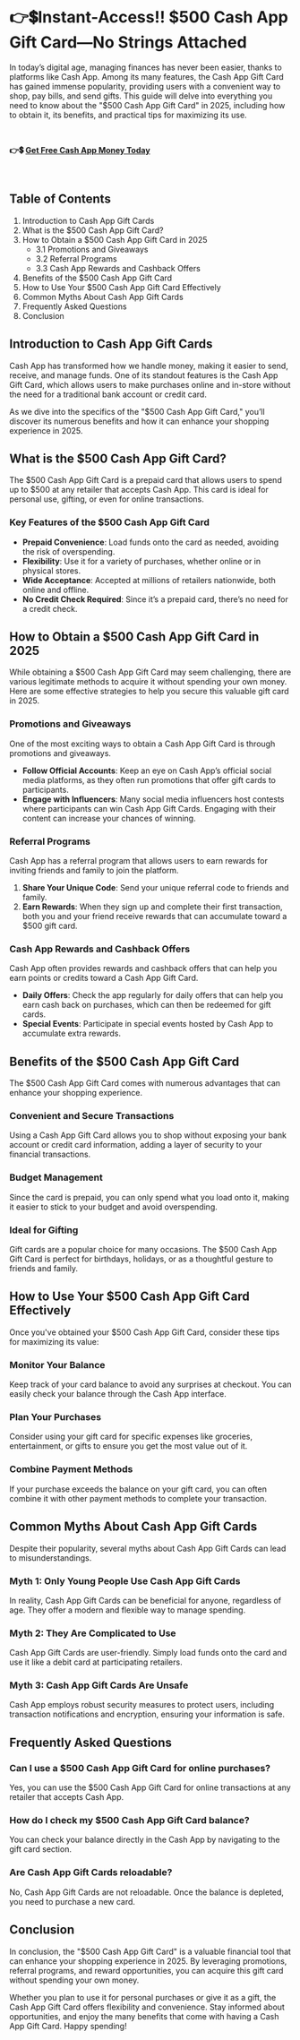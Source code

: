 # 👉💲Instant-Access!! $500 Cash App Gift Card—No Strings Attached
In today’s digital age, managing finances has never been easier, thanks to platforms like Cash App. Among its many features, the Cash App Gift Card has gained immense popularity, providing users with a convenient way to shop, pay bills, and send gifts. This guide will delve into everything you need to know about the "$500 Cash App Gift Card" in 2025, including how to obtain it, its benefits, and practical tips for maximizing its use.

&nbsp;

<strong><span class="">👉💲 </span><a href="https://todaylink.site/Cash-App/"><span class="">Get Free Cash App Money Today</span></a></strong>

&nbsp;
<h2>Table of Contents</h2>
<ol>
 	<li>Introduction to Cash App Gift Cards</li>
 	<li>What is the $500 Cash App Gift Card?</li>
 	<li>How to Obtain a $500 Cash App Gift Card in 2025
<ul>
 	<li>3.1 Promotions and Giveaways</li>
 	<li>3.2 Referral Programs</li>
 	<li>3.3 Cash App Rewards and Cashback Offers</li>
</ul>
</li>
 	<li>Benefits of the $500 Cash App Gift Card</li>
 	<li>How to Use Your $500 Cash App Gift Card Effectively</li>
 	<li>Common Myths About Cash App Gift Cards</li>
 	<li>Frequently Asked Questions</li>
 	<li>Conclusion</li>
</ol>
<h2>Introduction to Cash App Gift Cards</h2>
Cash App has transformed how we handle money, making it easier to send, receive, and manage funds. One of its standout features is the Cash App Gift Card, which allows users to make purchases online and in-store without the need for a traditional bank account or credit card.

As we dive into the specifics of the "$500 Cash App Gift Card," you’ll discover its numerous benefits and how it can enhance your shopping experience in 2025.
<h2>What is the $500 Cash App Gift Card?</h2>
The $500 Cash App Gift Card is a prepaid card that allows users to spend up to $500 at any retailer that accepts Cash App. This card is ideal for personal use, gifting, or even for online transactions.
<h3>Key Features of the $500 Cash App Gift Card</h3>
<ul>
 	<li><strong>Prepaid Convenience</strong>: Load funds onto the card as needed, avoiding the risk of overspending.</li>
 	<li><strong>Flexibility</strong>: Use it for a variety of purchases, whether online or in physical stores.</li>
 	<li><strong>Wide Acceptance</strong>: Accepted at millions of retailers nationwide, both online and offline.</li>
 	<li><strong>No Credit Check Required</strong>: Since it’s a prepaid card, there’s no need for a credit check.</li>
</ul>
<h2>How to Obtain a $500 Cash App Gift Card in 2025</h2>
While obtaining a $500 Cash App Gift Card may seem challenging, there are various legitimate methods to acquire it without spending your own money. Here are some effective strategies to help you secure this valuable gift card in 2025.
<h3>Promotions and Giveaways</h3>
One of the most exciting ways to obtain a Cash App Gift Card is through promotions and giveaways.
<ul>
 	<li><strong>Follow Official Accounts</strong>: Keep an eye on Cash App’s official social media platforms, as they often run promotions that offer gift cards to participants.</li>
 	<li><strong>Engage with Influencers</strong>: Many social media influencers host contests where participants can win Cash App Gift Cards. Engaging with their content can increase your chances of winning.</li>
</ul>
<h3>Referral Programs</h3>
Cash App has a referral program that allows users to earn rewards for inviting friends and family to join the platform.
<ol>
 	<li><strong>Share Your Unique Code</strong>: Send your unique referral code to friends and family.</li>
 	<li><strong>Earn Rewards</strong>: When they sign up and complete their first transaction, both you and your friend receive rewards that can accumulate toward a $500 gift card.</li>
</ol>
<h3>Cash App Rewards and Cashback Offers</h3>
Cash App often provides rewards and cashback offers that can help you earn points or credits toward a Cash App Gift Card.
<ul>
 	<li><strong>Daily Offers</strong>: Check the app regularly for daily offers that can help you earn cash back on purchases, which can then be redeemed for gift cards.</li>
 	<li><strong>Special Events</strong>: Participate in special events hosted by Cash App to accumulate extra rewards.</li>
</ul>
<h2>Benefits of the $500 Cash App Gift Card</h2>
The $500 Cash App Gift Card comes with numerous advantages that can enhance your shopping experience.
<h3>Convenient and Secure Transactions</h3>
Using a Cash App Gift Card allows you to shop without exposing your bank account or credit card information, adding a layer of security to your financial transactions.
<h3>Budget Management</h3>
Since the card is prepaid, you can only spend what you load onto it, making it easier to stick to your budget and avoid overspending.
<h3>Ideal for Gifting</h3>
Gift cards are a popular choice for many occasions. The $500 Cash App Gift Card is perfect for birthdays, holidays, or as a thoughtful gesture to friends and family.
<h2>How to Use Your $500 Cash App Gift Card Effectively</h2>
Once you've obtained your $500 Cash App Gift Card, consider these tips for maximizing its value:
<h3>Monitor Your Balance</h3>
Keep track of your card balance to avoid any surprises at checkout. You can easily check your balance through the Cash App interface.
<h3>Plan Your Purchases</h3>
Consider using your gift card for specific expenses like groceries, entertainment, or gifts to ensure you get the most value out of it.
<h3>Combine Payment Methods</h3>
If your purchase exceeds the balance on your gift card, you can often combine it with other payment methods to complete your transaction.
<h2>Common Myths About Cash App Gift Cards</h2>
Despite their popularity, several myths about Cash App Gift Cards can lead to misunderstandings.
<h3>Myth 1: Only Young People Use Cash App Gift Cards</h3>
In reality, Cash App Gift Cards can be beneficial for anyone, regardless of age. They offer a modern and flexible way to manage spending.
<h3>Myth 2: They Are Complicated to Use</h3>
Cash App Gift Cards are user-friendly. Simply load funds onto the card and use it like a debit card at participating retailers.
<h3>Myth 3: Cash App Gift Cards Are Unsafe</h3>
Cash App employs robust security measures to protect users, including transaction notifications and encryption, ensuring your information is safe.
<h2>Frequently Asked Questions</h2>
<h3>Can I use a $500 Cash App Gift Card for online purchases?</h3>
Yes, you can use the $500 Cash App Gift Card for online transactions at any retailer that accepts Cash App.
<h3>How do I check my $500 Cash App Gift Card balance?</h3>
You can check your balance directly in the Cash App by navigating to the gift card section.
<h3>Are Cash App Gift Cards reloadable?</h3>
No, Cash App Gift Cards are not reloadable. Once the balance is depleted, you need to purchase a new card.
<h2>Conclusion</h2>
In conclusion, the "$500 Cash App Gift Card" is a valuable financial tool that can enhance your shopping experience in 2025. By leveraging promotions, referral programs, and reward opportunities, you can acquire this gift card without spending your own money.

Whether you plan to use it for personal purchases or give it as a gift, the Cash App Gift Card offers flexibility and convenience. Stay informed about opportunities, and enjoy the many benefits that come with having a Cash App Gift Card. Happy spending!
